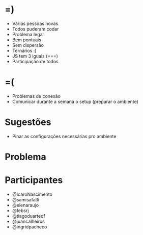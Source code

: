 =)
==

- Várias pessoas novas
- Todos puderam codar
- Problema legal
- Bem pontuais
- Sem dispersão
- Ternários :)
- JS tem 3 iguais (===)
- Participação de todos

=(
==

- Problemas de conexão
- Comunicar durante a semana o setup (preparar o ambiente)

Sugestões
=========

- Pinar as configurações necessárias pro ambiente

Problema
========

Participantes
=============

- @IcaroNascimento
- @samisafatli
- @elenaraujo
- @febsrj
- @tiagoduartedf
- @juancalheiros
- @ingridpacheco